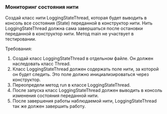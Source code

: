 
### Мониторинг состояния нити

Создай класс нити LoggingStateThread,
которая будет выводить в консоль все состояния (State) переданной в конструктор нити.
Нить LoggingStateThread должна сама завершаться после остановки переданной в конструктор нити.
Метод main не участвует в тестировании.


Требования:
1.	Создай класс LoggingStateThread в отдельном файле. Он должен наследовать класс Thread.
2.	Класс LoggingStateThread должен содержать поле нити, за которой он будет следить. Это поле должно инициализироваться через конструктор.
3.	Переопредели метод run в классе LoggingStateThread.
4.	После запуска класс LoggingStateThread должен выводить в консоль изменения состояния переданной нити.
5.	После завершения работы наблюдаемой нити, LoggingStateThread так же должен завершить работу.


